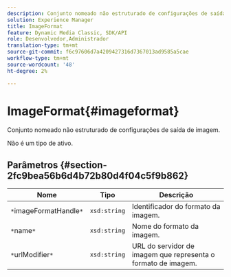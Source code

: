 ```yaml
---
description: Conjunto nomeado não estruturado de configurações de saída de imagem.
solution: Experience Manager
title: ImageFormat
feature: Dynamic Media Classic, SDK/API
role: Desenvolvedor,Administrador
translation-type: tm+mt
source-git-commit: f6c97606d7a4209427316d7367013ad9585a5cae
workflow-type: tm+mt
source-wordcount: '48'
ht-degree: 2%

---
```



# ImageFormat{#imageformat}

Conjunto nomeado não estruturado de configurações de saída de imagem.

Não é um tipo de ativo.

## Parâmetros {#section-2fc9bea56b6d4b72b80d4f04c5f9b862}

| Nome | Tipo | Descrição |
|---|---|---|
| `*`imageFormatHandle`*` | `xsd:string` | Identificador do formato da imagem. |
| `*`name`*` | `xsd:string` | Nome do formato da imagem. |
| `*`urlModifier`*` | `xsd:string` | URL do servidor de imagem que representa o formato de imagem. |

